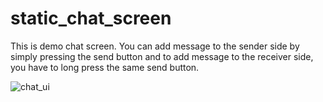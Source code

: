 # static_chat_screen

This is demo chat screen. You can add message to the sender side by simply pressing the send button and to add message to the receiver side, you have to long press the same send button.

![chat_ui](https://user-images.githubusercontent.com/101565812/169024696-e781c6fd-2467-42ac-9d0f-1fc7b3aa3f2c.jpg)
